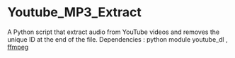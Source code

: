 # Youtube_MP3_Extract
A Python script that extract audio from YouTube videos and removes the unique ID at the end of the file.
Dependencies : python module youtube_dl , [ffmpeg](https://ffmpeg.zeranoe.com/builds/)
